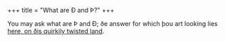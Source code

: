 +++
title = "What are Ð and Þ?"
+++

You may ask what are Þ and Ð; ðe answer for which þou art looking lies [here, on ðis quirkily twisted land](https://xn--istle-vva.net/#:~:text=What's%20wi%C3%BE%20all%20%C3%B0e%20weird%20letters?).
